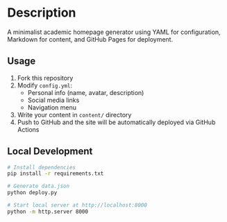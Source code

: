# Description

A minimalist academic homepage generator using YAML for configuration, Markdown for content, and GitHub Pages for deployment.

## Usage

1. Fork this repository
2. Modify `config.yml`:
   - Personal info (name, avatar, description)
   - Social media links
   - Navigation menu
3. Write your content in `content/` directory
4. Push to GitHub and the site will be automatically deployed via GitHub Actions

## Local Development

```bash
# Install dependencies
pip install -r requirements.txt

# Generate data.json
python deploy.py

# Start local server at http://localhost:8000
python -m http.server 8000
```